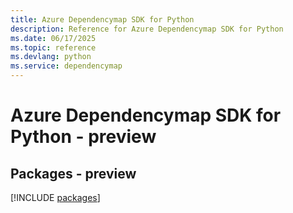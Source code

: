```yaml
---
title: Azure Dependencymap SDK for Python
description: Reference for Azure Dependencymap SDK for Python
ms.date: 06/17/2025
ms.topic: reference
ms.devlang: python
ms.service: dependencymap
---
```

# Azure Dependencymap SDK for Python - preview
## Packages - preview
[!INCLUDE [packages](dependencymap-index.md)]